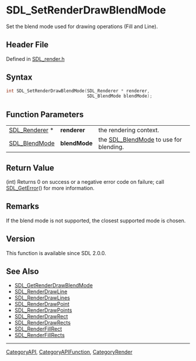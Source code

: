 # SDL_SetRenderDrawBlendMode

Set the blend mode used for drawing operations (Fill and Line).

## Header File

Defined in [SDL_render.h](https://github.com/libsdl-org/SDL/blob/SDL2/include/SDL_render.h)

## Syntax

```c
int SDL_SetRenderDrawBlendMode(SDL_Renderer * renderer,
                               SDL_BlendMode blendMode);
```

## Function Parameters

|                                |               |                                                         |
| ------------------------------ | ------------- | ------------------------------------------------------- |
| [SDL_Renderer](SDL_Renderer) * | **renderer**  | the rendering context.                                  |
| [SDL_BlendMode](SDL_BlendMode) | **blendMode** | the [SDL_BlendMode](SDL_BlendMode) to use for blending. |

## Return Value

(int) Returns 0 on success or a negative error code on failure; call
[SDL_GetError](SDL_GetError)() for more information.

## Remarks

If the blend mode is not supported, the closest supported mode is chosen.

## Version

This function is available since SDL 2.0.0.

## See Also

- [SDL_GetRenderDrawBlendMode](SDL_GetRenderDrawBlendMode)
- [SDL_RenderDrawLine](SDL_RenderDrawLine)
- [SDL_RenderDrawLines](SDL_RenderDrawLines)
- [SDL_RenderDrawPoint](SDL_RenderDrawPoint)
- [SDL_RenderDrawPoints](SDL_RenderDrawPoints)
- [SDL_RenderDrawRect](SDL_RenderDrawRect)
- [SDL_RenderDrawRects](SDL_RenderDrawRects)
- [SDL_RenderFillRect](SDL_RenderFillRect)
- [SDL_RenderFillRects](SDL_RenderFillRects)






----
[CategoryAPI](CategoryAPI), [CategoryAPIFunction](CategoryAPIFunction), [CategoryRender](CategoryRender)


